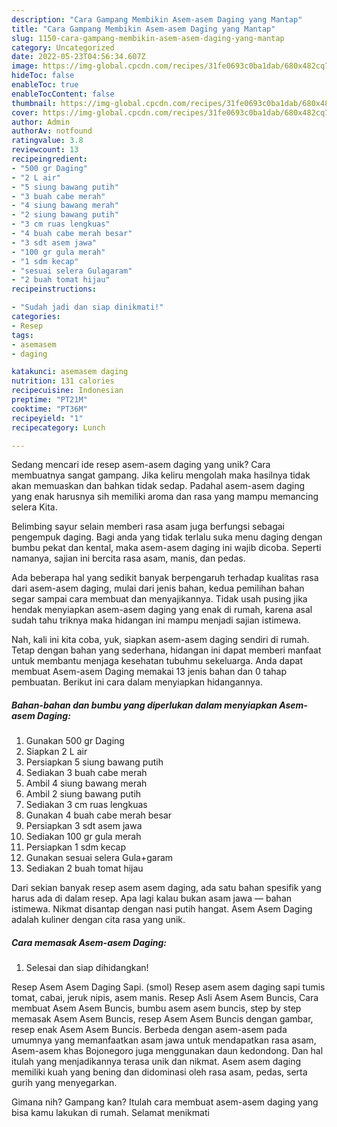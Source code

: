 ```yaml
---
description: "Cara Gampang Membikin Asem-asem Daging yang Mantap"
title: "Cara Gampang Membikin Asem-asem Daging yang Mantap"
slug: 1150-cara-gampang-membikin-asem-asem-daging-yang-mantap
category: Uncategorized
date: 2022-05-23T04:56:34.607Z
image: https://img-global.cpcdn.com/recipes/31fe0693c0ba1dab/680x482cq70/asem-asem-daging-foto-resep-utama.jpg
hideToc: false
enableToc: true
enableTocContent: false
thumbnail: https://img-global.cpcdn.com/recipes/31fe0693c0ba1dab/680x482cq70/asem-asem-daging-foto-resep-utama.jpg
cover: https://img-global.cpcdn.com/recipes/31fe0693c0ba1dab/680x482cq70/asem-asem-daging-foto-resep-utama.jpg
author: Admin
authorAv: notfound
ratingvalue: 3.8
reviewcount: 13
recipeingredient:
- "500 gr Daging"
- "2 L air"
- "5 siung bawang putih"
- "3 buah cabe merah"
- "4 siung bawang merah"
- "2 siung bawang putih"
- "3 cm ruas lengkuas"
- "4 buah cabe merah besar"
- "3 sdt asem jawa"
- "100 gr gula merah"
- "1 sdm kecap"
- "sesuai selera Gulagaram"
- "2 buah tomat hijau"
recipeinstructions:

- "Sudah jadi dan siap dinikmati!"
categories:
- Resep
tags:
- asemasem
- daging

katakunci: asemasem daging 
nutrition: 131 calories
recipecuisine: Indonesian
preptime: "PT21M"
cooktime: "PT36M"
recipeyield: "1"
recipecategory: Lunch

---
```





Sedang mencari ide resep asem-asem daging yang unik? Cara membuatnya sangat gampang. Jika keliru mengolah maka hasilnya tidak akan memuaskan dan bahkan tidak sedap. Padahal asem-asem daging yang enak harusnya sih memiliki aroma dan rasa yang mampu memancing selera Kita.





Belimbing sayur selain memberi rasa asam juga berfungsi sebagai pengempuk daging. Bagi anda yang tidak terlalu suka menu daging dengan bumbu pekat dan kental, maka asem-asem daging ini wajib dicoba. Seperti namanya, sajian ini bercita rasa asam, manis, dan pedas.

Ada beberapa hal yang sedikit banyak berpengaruh terhadap kualitas rasa dari asem-asem daging, mulai dari jenis bahan, kedua pemilihan bahan segar sampai cara membuat dan menyajikannya. Tidak usah pusing jika hendak menyiapkan asem-asem daging yang enak di rumah, karena asal sudah tahu triknya maka hidangan ini mampu menjadi sajian istimewa.






Nah, kali ini kita coba, yuk, siapkan asem-asem daging sendiri di rumah. Tetap dengan bahan yang sederhana, hidangan ini dapat memberi manfaat untuk membantu menjaga kesehatan tubuhmu sekeluarga. Anda dapat membuat Asem-asem Daging memakai 13 jenis bahan dan 0 tahap pembuatan. Berikut ini cara dalam menyiapkan hidangannya.

<!--inarticleads1-->

##### Bahan-bahan dan bumbu yang diperlukan dalam menyiapkan Asem-asem Daging:

1. Gunakan 500 gr Daging
1. Siapkan 2 L air
1. Persiapkan 5 siung bawang putih
1. Sediakan 3 buah cabe merah
1. Ambil 4 siung bawang merah
1. Ambil 2 siung bawang putih
1. Sediakan 3 cm ruas lengkuas
1. Gunakan 4 buah cabe merah besar
1. Persiapkan 3 sdt asem jawa
1. Sediakan 100 gr gula merah
1. Persiapkan 1 sdm kecap
1. Gunakan sesuai selera Gula+garam
1. Sediakan 2 buah tomat hijau


Dari sekian banyak resep asem asem daging, ada satu bahan spesifik yang harus ada di dalam resep. Apa lagi kalau bukan asam jawa — bahan istimewa. Nikmat disantap dengan nasi putih hangat. Asem Asem Daging adalah kuliner dengan cita rasa yang unik. 

<!--inarticleads2-->

##### Cara memasak Asem-asem Daging:


1. Selesai dan siap dihidangkan!

Resep Asem Asem Daging Sapi. (smol) Resep asem asem daging sapi tumis tomat, cabai, jeruk nipis, asem manis. Resep Asli Asem Asem Buncis, Cara membuat Asem Asem Buncis, bumbu asem asem buncis, step by step memasak Asem Asem Buncis, resep Asem Asem Buncis dengan gambar, resep enak Asem Asem Buncis. Berbeda dengan asem-asem pada umumnya yang memanfaatkan asam jawa untuk mendapatkan rasa asam, Asem-asem khas Bojonegoro juga menggunakan daun kedondong. Dan hal itulah yang menjadikannya terasa unik dan nikmat. Asem asem daging memiliki kuah yang bening dan didominasi oleh rasa asam, pedas, serta gurih yang menyegarkan. 

Gimana nih? Gampang kan? Itulah cara membuat asem-asem daging yang bisa kamu lakukan di rumah. Selamat menikmati

